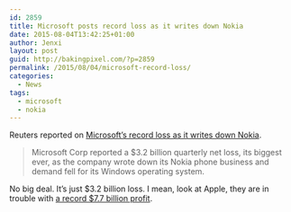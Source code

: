 ```yaml
---
id: 2859
title: Microsoft posts record loss as it writes down Nokia
date: 2015-08-04T13:42:25+01:00
author: Jenxi
layout: post
guid: http://bakingpixel.com/?p=2859
permalink: /2015/08/04/microsoft-record-loss/
categories:
  - News
tags:
  - microsoft
  - nokia
---
```

Reuters reported on [Microsoft&#8217;s record loss as it writes down Nokia](http://www.reuters.com/article/2015/07/21/us-microsoft-results-idUSKCN0PV28Z20150721).

> Microsoft Corp reported a $3.2 billion quarterly net loss, its biggest ever, as the company wrote down its Nokia phone business and demand fell for its Windows operating system. 

No big deal. It&#8217;s just $3.2 billion loss. I mean, look at Apple, they are in trouble with [a record $7.7 billion profit](http://bakingpixel.com/2015/08/apple-third-quarter/).